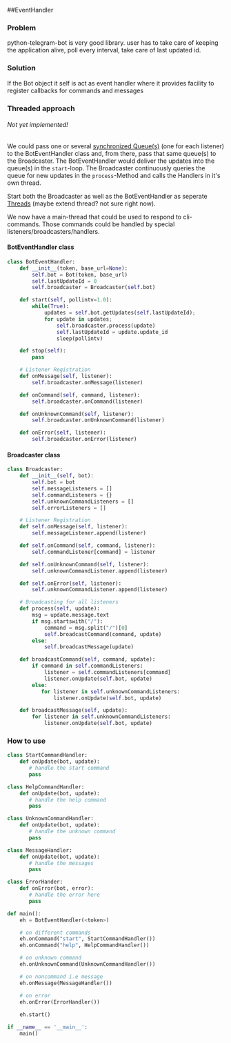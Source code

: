 ##EventHandler

### Problem
python-telegram-bot is very good library. user has to take care of keeping the application alive, poll every interval, take care of last updated id.

### Solution
If the Bot object it self is act as event handler where it provides facility to register callbacks for commands and messages

### Threaded approach
###### Not yet implemented!
We could pass one or several [synchronized Queue(s)](https://docs.python.org/2/library/queue.html) (one for each listener) to the BotEventHandler class and, from there, pass that same queue(s) to the Broadcaster. The BotEventHandler would deliver the updates into the queue(s) in the `start`-loop. The Broadcaster continuously queries the queue for new updates in the `process`-Method and calls the Handlers in it's own thread. 

Start both the Broadcaster as well as the BotEventHandler as seperate [Threads](https://docs.python.org/2/library/threading.html#threading.Thread) (maybe extend thread? not sure right now). 

We now have a main-thread that could be used to respond to cli-commands. Those commands could be handled by special listeners/broadcasters/handlers.

#### BotEventHandler class

```python
class BotEventHandler:
    def __init__(token, base_url=None):
        self.bot = Bot(token, base_url)
        self.lastUpdateId = 0
        self.broadcaster = Broadcaster(self.bot)

    def start(self, pollintv=1.0):
        while(True):
            updates = self.bot.getUpdates(self.lastUpdateId);
            for update in updates;
                self.broadcaster.process(update)
                self.lastUpdateId = update.update_id
                sleep(pollintv)

    def stop(self):
        pass

    # Listener Registration
    def onMessage(self, listener):
        self.broadcaster.onMessage(listener)

    def onCommand(self, command, listener):
        self.broadcaster.onCommand(listener)

    def onUnknownCommand(self, listener):
        self.broadcaster.onUnknownCommand(listener)

    def onError(self, listener):
        self.broadcaster.onError(listener)

````
#### Broadcaster class
```python
class Broadcaster:
    def __init__(self, bot):
        self.bot = bot
        self.messageListeners = []
        self.commandListeners = {}
        self.unknownCommandListeners = []
        self.errorListeners = []

    # Listener Registration
    def self.onMessage(self, listener):
        self.messageListener.append(listener)

    def self.onCommand(self, command, listener):
        self.commandListener[command] = listener

    def self.onUnknownCommand(self, listener):
        self.unknownCommandListener.append(listener)

    def self.onError(self, listener):
        self.unknownCommandListener.append(listener)

    # Broadcasting for all listeners 
    def process(self, update):
        msg = update.message.text
        if msg.startswith("/"):
            command = msg.split("/")[0]
            self.broadcastCommand(command, update)
        else:
            self.broadcastMessage(update)

    def broadcastCommand(self, command, update):
        if command in self.commandListeners:
            listener = self.commandListeners[command]
            listener.onUpdate(self.bot, update)
        else:
           for listener in self.unknownCommandListeners:
               listener.onUpdate(self.bot, update)

    def broadcastMessage(self, update):
        for listener in self.unknownCommandListeners:
            listener.onUpdate(self.bot, update)
```

### How to use

```python
class StartCommandHandler:
    def onUpdate(bot, update):
       # handle the start command
       pass

class HelpCommandHandler:
    def onUpdate(bot, update):
       # handle the help command
       pass

class UnknownCommandHandler:
    def onUpdate(bot, update):
       # handle the unknown command
       pass

class MessageHandler:
    def onUpdate(bot, update):
       # handle the messages
       pass

class ErrorHander:
    def onError(bot, error):
       # handle the error here
       pass

def main():
    eh = BotEventHandler(<token>)

    # on different commands
    eh.onCommand("start", StartCommandHandler())
    eh.onCommand("help", HelpCommandHandler())

    # on unknown command
    eh.onUnknownCommand(UnknownCommandHandler())

    # on noncommand i.e message
    eh.onMessage(MessageHandler())

    # on error
    eh.onError(ErrorHandler())
 
    eh.start()

if __name__ == '__main__':
    main()
```




    